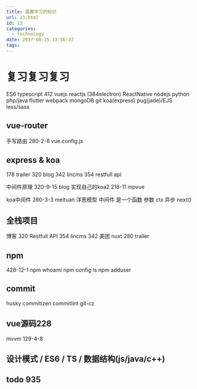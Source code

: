 ```yaml
---
title: 需要学习的知识
url: 13.html
id: 13
categories:
  - technology
date: 2017-08-25 13:56:37
tags:
---
```

# 复习复习复习
ES6 
typescript 412
vuejs 
reactjs (384electron)
ReactNative
nodejs
python
php/java
flutter
webpack 
mongoDB 
git 
koa(express) 
pug(jade)/EJS 
less/sass

## vue-router 
手写路由 280-2-8
vue.config.js

## express & koa
178 trailer
320 blog
342 lincms
354 restfull api

中间件原理 320-9-15 blog
实现自己的koa2 218-11 mpvue

koa中间件 280-3-3 meituan
洋葱模型
中间件 是一个函数 参数 ctx 异步 next()

## 全栈项目
博客 320
Restfull API 354
lincms 342
美团 nuxt 280 
trailer 

## npm 
428-12-1
npm whoami
npm config ls
npm adduser

## commit

husky commitizen commitlint git-cz

## vue源码228
mvvm 129-4-8

## 设计模式 / ES6 / TS / 数据结构(js/java/c++) 

## todo 935